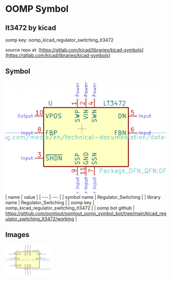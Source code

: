 # OOMP Symbol  
## lt3472  by kicad  
  
oomp key: oomp_kicad_regulator_switching_lt3472  
  
source repo at: [https://gitlab.com/kicad/libraries/kicad-symbols](https://gitlab.com/kicad/libraries/kicad-symbols)  
## Symbol  
  
[![working.png](working_600.png)](working.png)  
| name | value | 
| --- | --- | 
| symbol name | Regulator_Switching | 
| library name | Regulator_Switching | 
| oomp key | oomp_kicad_regulator_switching_lt3472 | 
| oomp bot github | https://github.com/oomlout/oomlout_oomp_symbol_bot/tree/main/kicad_regulator_switching_lt3472/working | 
## Images  
  
[![working.png](working_140.png)](working.png)  
